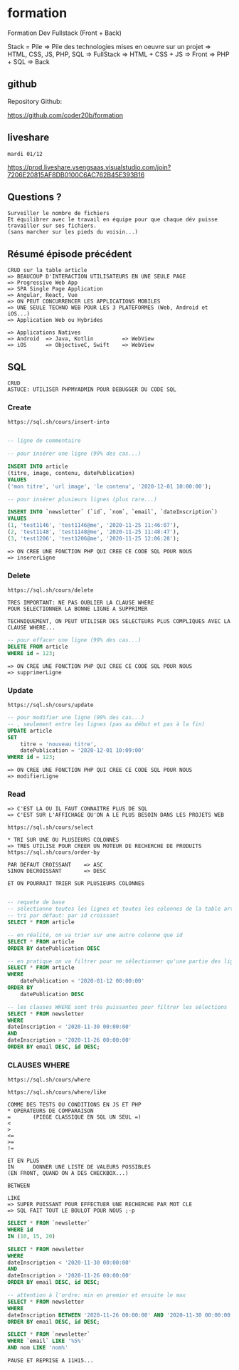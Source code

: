 # formation

Formation Dev Fullstack (Front + Back)

Stack = Pile
=> Pile des technologies mises en oeuvre sur un projet
=> HTML, CSS, JS, PHP, SQL  => FullStack
=> HTML + CSS + JS          => Front
=> PHP + SQL                => Back

## github

Repository Github:

https://github.com/coder20b/formation

## liveshare

    mardi 01/12
    
https://prod.liveshare.vsengsaas.visualstudio.com/join?7206E20815AF8DB0100C6AC762B45E393B16

## Questions ?

    Surveiller le nombre de fichiers
    Et équilibrer avec le travail en équipe pour que chaque dév puisse travailler sur ses fichiers.
    (sans marcher sur les pieds du voisin...)


## Résumé épisode précédent

    CRUD sur la table article
    => BEAUCOUP D'INTERACTION UTILISATEURS EN UNE SEULE PAGE
    => Progressive Web App
    => SPA Single Page Application
    => Angular, React, Vue
    => ON PEUT CONCURRENCER LES APPLICATIONS MOBILES
    => UNE SEULE TECHNO WEB POUR LES 3 PLATEFORMES (Web, Android et iOS...)
    => Application Web ou Hybrides

    => Applications Natives
    => Android  => Java, Kotlin         => WebView
    => iOS      => ObjectiveC, Swift    => WebView


## SQL

    CRUD
    ASTUCE: UTILISER PHPMYADMIN POUR DEBUGGER DU CODE SQL


### Create

    https://sql.sh/cours/insert-into

```sql    

-- ligne de commentaire

-- pour insérer une ligne (99% des cas...)

INSERT INTO article
(titre, image, contenu, datePublication)
VALUES
('mon titre', 'url image', 'le contenu', '2020-12-01 10:00:00');

-- pour insérer plusieurs lignes (plus rare...)

INSERT INTO `newsletter` (`id`, `nom`, `email`, `dateInscription`) 
VALUES
(1, 'test1146', 'test1146@me', '2020-11-25 11:46:07'),
(2, 'test1148', 'test1148@me', '2020-11-25 11:48:47'),
(3, 'test1206', 'test1206@me', '2020-11-25 12:06:28');

```

    => ON CREE UNE FONCTION PHP QUI CREE CE CODE SQL POUR NOUS
    => insererLigne

### Delete

    https://sql.sh/cours/delete

    TRES IMPORTANT: NE PAS OUBLIER LA CLAUSE WHERE
    POUR SELECTIONNER LA BONNE LIGNE A SUPPRIMER

    TECHNIQUEMENT, ON PEUT UTILISER DES SELECTEURS PLUS COMPLIQUES AVEC LA CLAUSE WHERE...

```sql   
-- pour effacer une ligne (99% des cas...)
DELETE FROM article
WHERE id = 123;

```

    => ON CREE UNE FONCTION PHP QUI CREE CE CODE SQL POUR NOUS
    => supprimerLigne

### Update

    https://sql.sh/cours/update

```sql   
-- pour modifier une ligne (99% des cas...)
-- , seulement entre les lignes (pas au début et pas à la fin)
UPDATE article
SET
    titre = 'nouveau titre',
    datePublication = '2020-12-01 10:09:00'
WHERE id = 123;

```

    => ON CREE UNE FONCTION PHP QUI CREE CE CODE SQL POUR NOUS
    => modifierLigne

### Read

    => C'EST LA OU IL FAUT CONNAITRE PLUS DE SQL
    => C'EST SUR L'AFFICHAGE QU'ON A LE PLUS BESOIN DANS LES PROJETS WEB

    https://sql.sh/cours/select

    * TRI SUR UNE OU PLUSIEURS COLONNES
    => TRES UTILISE POUR CREER UN MOTEUR DE RECHERCHE DE PRODUITS
    https://sql.sh/cours/order-by

    PAR DEFAUT CROISSANT    => ASC
    SINON DECROISSANT       => DESC

    ET ON POURRAIT TRIER SUR PLUSIEURS COLONNES
    
```sql   

-- requete de base
-- sélectionne toutes les lignes et toutes les colonnes de la table article 
-- tri par défaut: par id croissant
SELECT * FROM article

-- en réalité, on va trier sur une autre colonne que id
SELECT * FROM article
ORDER BY datePublication DESC

-- en pratique on va filtrer pour ne sélectionner qu'une partie des lignes
SELECT * FROM article
WHERE
    datePublication < '2020-01-12 00:00:00'
ORDER BY 
    datePublication DESC

-- les clauses WHERE sont très puissantes pour filtrer les sélections
SELECT * FROM newsletter 
WHERE 
dateInscription < '2020-11-30 00:00:00'
AND
dateInscription > '2020-11-26 00:00:00'
ORDER BY email DESC, id DESC;


```

### CLAUSES WHERE

    https://sql.sh/cours/where

    https://sql.sh/cours/where/like

    COMME DES TESTS OU CONDITIONS EN JS ET PHP
    * OPERATEURS DE COMPARAISON
    =       (PIEGE CLASSIQUE EN SQL UN SEUL =)
    <
    >
    <=
    >=
    !=

    ET EN PLUS
    IN      DONNER UNE LISTE DE VALEURS POSSIBLES
    (EN FRONT, QUAND ON A DES CHECKBOX...)

    BETWEEN

    LIKE
    => SUPER PUISSANT POUR EFFECTUER UNE RECHERCHE PAR MOT CLE
    => SQL FAIT TOUT LE BOULOT POUR NOUS ;-p


```sql
SELECT * FROM `newsletter` 
WHERE id 
IN (10, 15, 20)

SELECT * FROM newsletter 
WHERE 
dateInscription < '2020-11-30 00:00:00'
AND
dateInscription > '2020-11-26 00:00:00'
ORDER BY email DESC, id DESC;

-- attention à l'ordre: min en premier et ensuite le max
SELECT * FROM newsletter 
WHERE 
dateInscription BETWEEN '2020-11-26 00:00:00' AND '2020-11-30 00:00:00'
ORDER BY email DESC, id DESC;

SELECT * FROM `newsletter` 
WHERE `email` LIKE '%5%'
AND nom LIKE 'nom%'

```

    PAUSE ET REPRISE A 11H15...
    






































